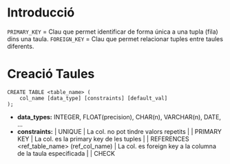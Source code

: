 # Introducció
``PRIMARY_KEY`` = Clau que permet identificar de forma única a una tupla (fila) dins una taula.
``FOREIGN_KEY`` = Clau que permet relacionar tuples entre taules diferents.

# Creació Taules
```PostgreSQL
CREATE TABLE <table_name> (
	col_name [data_type] [constraints] [default_val]
);
```
- **data_types:** INTEGER, FLOAT(precision), CHAR(n), VARCHAR(n), DATE, ...
- **constraints:** 
| UNIQUE | La col. no pot tindre valors repetits |
| PRIMARY KEY | La col. es la primary key de les tuples |
| REFERENCES <ref_table_name> (ref_col_name) | La col. es foreign key a la columna de la taula especificada |
| CHECK 